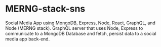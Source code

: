 # MERNG-stack-sns
Social Media App using MongoDB, Express, Node, React, GraphQL, and Node (MERNG stack). 
GraphQL server that uses Node, Express to communicate to a MongoDB Database and fetch, persist data to a social media app back-end.

